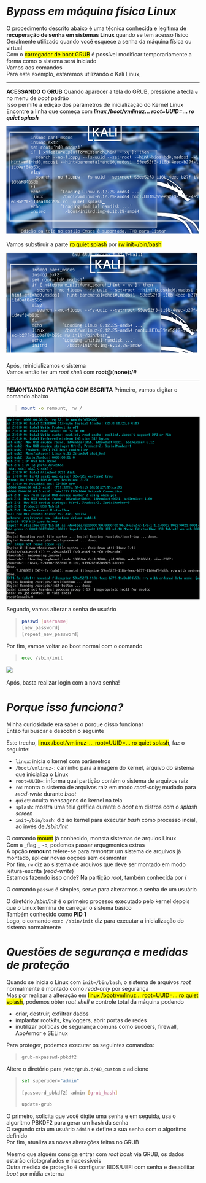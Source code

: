 # _**Bypass em máquina física Linux**_
O procedimento descrito abaixo é uma técnica conhecida e legítima de **recuperação de senha em sistemas Linux** quando se tem acesso físico  
Geralmente utilizado quando você esquece a senha da máquina física ou virtual  
Com o <mark>carregador de boot GRUB</mark> é possível modificar temporariamente a forma como o sistema será iniciado  
Vamos aos comandos  
Para este exemplo, estaremos utilizando o Kali Linux, 

***

**ACESSANDO O GRUB**
Quando aparecer a tela do GRUB, pressione a tecla ```e``` no menu de _boot_ padrão  
Isso permite a edição dos parâmetros de inicialização do Kernel Linux  
Encontre a linha que começa com _**linux /boot/vmlinuz... root=UUID=... ro quiet splash**_  

![](kali_grub.jpg)

Vamos substiruir a parte <mark>ro quiet splash</mark> por <mark> rw init=/bin/bash</mark>  

![](kali_grub_altered.jpg)

Após, reinicializamos o sistema  
Vamos então ter um _root shell_ com **root@(none):/#**  

***

**REMONTANDO PARTIÇÃO COM ESCRITA**
Primeiro, vamos digitar o comando abaixo
> ```bash
> mount -o remount, rw /
> ```
![](root_kali.jpg)

Segundo, vamos alterar a senha de usuário
> ```bash
> passwd [username]
> [new_password]
> [repeat_new_password]

Por fim, vamos voltar ao boot normal com o comando
> ```bash
> exec /sbin/init
> ```
![](bypass.linux.jpg)

Após, basta realizar login com a nova senha!

# _**Porque isso funciona?**_
Minha curiosidade era saber o porque disso funcionar  
Então fui buscar e descobri o seguinte  

Este trecho, <mark>linux /boot/vmlinuz-... root=UUID=... ro quiet splash</mark>, faz o seguinte:
* ```linux```: inicia o kernel com parâmetros
* ```/boot/vmlinuz-```: caminho para a imagem do kernel, arquivo do sistema que inicializa o Linux
* ```root=UUID=```: informa qual partição contém o sistema de arquivos raiz
* ```ro```: monta o sistema de arquivos raiz em modo _read-only_; mudado para _read-write_ durante _boot_
* ```quiet```: oculta mensagens do kernel na tela
* ```splash```: mostra uma tela gráfica durante o _boot_ em distros com o _splash screen_
* ```init=/bin/bash```: diz ao kernel para executar _bash_ como processo incial, ao invés de _/sbin/init_

O comando <mark>mount</mark> já conhecido, monsta sistemas de arquios Linux  
Com a _flag _ ```-o```, podemos passar arqugmentos extras  
A opção **remount** refere-se para _remontar_ um sistema de arquivos já montado, aplicar novas opções sem desmontar  
Por fim, ```rw``` diz ao sistema de arquivos que deve ser montado em modo leitura-escrita (_read-write_)  
Estamos fazendo isso onde? Na partição _root_, também conhecida por /  

O comando ```passwd``` é simples, serve para alterarmos a senha de um usuário

O diretório _/sbin/init_ é o primeiro processo executado pelo kernel depois que o Linux termina de carregar o sistema básico  
Também conhecido como **PID 1**  
Logo, o comando ```exec /sbin/init``` diz para executar a inicialização do sistema normalmente

# _**Questões de segurança e medidas de proteção**_

Quando se inicia o Linux com ```init=/bin/bash```, o sistema de arquivos _root_ normalmente é montado como _read-only_  por segurança  
Mas por realizar a alteração em <mark>linux /boot/vmlinuz... root=UUID=... ro quiet splash</mark>, podemos obter _root shell_ e controle total da máquina  podendo
* criar, destruir, exfiltrar dados
* implantar rootkits, keyloggers, abrir portas de redes
* inutilizar políticas de segurança comuns como sudoers, firewall, AppArmor e SELinux

Para proteger, podemos executar os seguintes comandos:
> ```bash
> grub-mkpasswd-pbkdf2
> ```
Altere o diretório para ```/etc/grub.d/40_custom``` e adicione
> ```bash
> set superuder="admin"
> ```
> ```bash
> [password_pbkdf2] admin [grub_hash]
> ```
> ```bash
> update-grub
> ```

O primeiro, solicita que você digite uma senha e em seguida, usa o algoritmo PBKDF2 para gerar um hash da senha  
O segundo cria um usuário ```admin``` e define a sua senha com o algoritmo definido  
Por fim, atualiza as novas alterações feitas no GRUB  

Mesmo que alguém consiga entrar com _root bash_ via GRUB, os dados estarão criptografados e inacessíveis  
Outra medida de proteção é configurar BIOS/UEFI com senha e desabilitar _boot_ por mídia externa  